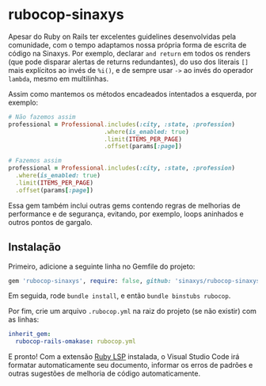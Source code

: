 # rubocop-sinaxys

Apesar do Ruby on Rails ter excelentes guidelines desenvolvidas pela comunidade, com o tempo adaptamos nossa própria forma de escrita de código na Sinaxys. Por exemplo, declarar `and return` em todos os renders (que pode disparar alertas de returns redundantes), do uso dos literais `[]` mais explícitos ao invés de `%i()`, e de sempre usar `->` ao invés do operador `lambda`, mesmo em multilinhas.

Assim como mantemos os métodos encadeados intentados a esquerda, por exemplo:

```ruby
# Não fazemos assim
professional = Professional.includes(:city, :state, :profession)
                           .where(is_enabled: true)
                           .limit(ITEMS_PER_PAGE)
                           .offset(params[:page])

# Fazemos assim
professional = Professional.includes(:city, :state, :profession)
  .where(is_enabled: true)
  .limit(ITEMS_PER_PAGE)
  .offset(params[:page])
```

Essa gem também inclui outras gems contendo regras de melhorias de performance e de segurança, evitando, por exemplo, loops aninhados e outros pontos de gargalo.

## Instalação

Primeiro, adicione a seguinte linha no Gemfile do projeto:

```ruby
gem 'rubocop-sinaxys', require: false, github: 'sinaxys/rubocop-sinaxys', branch: 'main'
```

Em seguida, rode `bundle install`, e então `bundle binstubs rubocop`.

Por fim, crie um arquivo `.rubocop.yml` na raiz do projeto (se não existir) com as linhas:

```yml
inherit_gem:
  rubocop-rails-omakase: rubocop.yml
```

E pronto! Com a extensão [Ruby LSP](https://marketplace.visualstudio.com/items?itemName=Shopify.ruby-lsp) instalada, o Visual Studio Code irá formatar automaticamente seu documento, informar os erros de padrões e outras sugestões de melhoria de código automaticamente.
